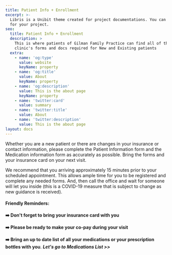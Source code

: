 ```yaml
---
title: Patient Info + Enrollment
excerpt: >-
  Libris is a Unibit theme created for project documentations. You can use it
  for your project.
seo:
  title: Patient Info + Enrollment
  description: >
    This is where patients of Gilman Family Practice can find all of the
    clinic's forms and docs required for New and Existing patients
  extra:
    - name: 'og:type'
      value: website
      keyName: property
    - name: 'og:title'
      value: About
      keyName: property
    - name: 'og:description'
      value: This is the about page
      keyName: property
    - name: 'twitter:card'
      value: summary
    - name: 'twitter:title'
      value: About
    - name: 'twitter:description'
      value: This is the about page
layout: docs
---
```

Whether you are a new patient or there are changes in your insurance or contact information, please complete the Patient Information form and the Medication information form as accurately as possible. Bring the forms and your insurance card on your next visit.

We recommend that you arriving approximately 15 minutes prior to your scheduled appointment. This allows ample time for you to be registered and complete any needed forms. And, then call the office and wait for someone will let you inside (this is a COVID-19 measure that is subject to change as new guidance is received).

#### Friendly Reminders:

**➡️  Don't forget to bring your insurance card with you**

**➡️  Please be ready to make your co-pay during your visit**

**➡️  Bring an up to date list of all your medications or your prescription bottles with you**. ***Let's go to Medications List >>***
